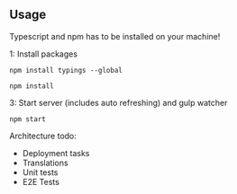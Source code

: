 ## Usage
Typescript and npm has to be installed on your machine!

1: Install packages
```
npm install typings --global

npm install
```
3: Start server (includes auto refreshing) and gulp watcher
```
npm start
```

Architecture todo:
- Deployment tasks
- Translations
- Unit tests
- E2E Tests
